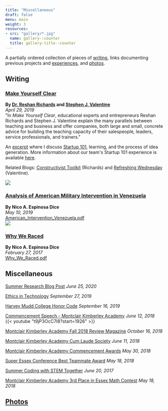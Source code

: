 ```yaml
---
title: "Miscellaneous"
draft: false
menu: main
weight: 3
resources:
- src: "gallery/*.jpg"
  name: gallery-:counter
  title: gallery-title-:counter
---
```

A partially ordered collection of pieces of [writing](#writing), links documenting previous projects and [experiences](#miscellaneous), and [photos](/photos).

<!-- Additionally, we are in the process of consolidating a family history of the Espinosa's from Ecuador. The family tree, stories, and other information will be linked from this page.
 -->
## Writing
<!-- ### [Medium: @nico.espinosadice](https://medium.com/@nico.espinosadice)
 -->
<!-- ### [Medium](https://medium.com/@nico.espinosadice)
Username: [@nico.espinosadice](https://medium.com/@nico.espinosadice) -->


### [Make Yourself Clear](https://www.makeyourselfclear.xyz/)
**By [Dr. Reshan Richards](https://www.linkedin.com/in/reshan-richards-50782b12/) and [Stephen J. Valentine](https://www.linkedin.com/in/stephen-valentine-563bab77/)**  
*April 29, 2019*  
"In *Make Yourself Clear*, educational experts and entrepreneurs Reshan Richards and Stephen J. Valentine explain the many parallels between teaching and business and offer companies, both large and small, concrete advice for building the teaching capacity of their salespeople, leaders, service professionals, and trainers."

An [excerpt](https://books.google.com/books?id=a6iODwAAQBAJ&pg=PA82&lpg=PA82&dq=make+yourself+clear+nico+espinosa+dice&source=bl&ots=6cX6hF4ONa&sig=ACfU3U3qcoEjfHpikMfLmxz399e63e6L_Q&hl=en&sa=X&ved=2ahUKEwjYr_7s76ToAhW_lnIEHfgZA58Q6AEwAHoECAoQAQ#v=onepage&q=make%20yourself%20clear%20nico%20espinosa%20dice&f=false) where I discuss [Startup 101](http://startup101.mka.org/), learning, and the process of idea generation. More information about our team's Startup 101 experience is available [here](http://startup101.mka.org/blog-40).  

Related Blogs: [Constructivist Toolkit](https://www.constructivisttoolkit.com/2019/explain-everything-2020-hope) (Richards) and [Refreshing Wednesday](https://refreshingwednesday.com) (Valentine).

[![](/img/makeyourselfclear.jpeg)](https://www.amazon.com/Make-Yourself-Clear-Understand-Everything/dp/111955859X)

### [Analysis of American Military Intervention in Venezuela](/img/American_Intervention_Venezuela.pdf)
**By Nico A. Espinosa Dice**  
*May 10, 2019*  
[American_Intervention_Venezuela.pdf](/img/American_Intervention_Venezuela.pdf)  
[![](/img/American_Intervention_Cover.jpeg)](/img/American_Intervention_Venezuela.pdf)

### [Why We Raced](/img/Why_We_Raced.pdf)
**By Nico A. Espinosa Dice**  
*February 27, 2017*  
[Why_We_Raced.pdf](/img/Why_We_Raced.pdf)  
<!-- [![](/img/Why_We_Raced_Cover.jpeg)](/img/Why_We_Raced.pdf) -->


## Miscellaneous
[Summer Research Blog Post](https://hmc-summer.blogspot.com/2020/06/amistad-abductive-theory.html)
*June 25, 2020*

[Ethics in Technology](https://tsl.news/hmc-career-fair-ethics/)
*September 27, 2019*

[Harvey Mudd College Honor Code](https://www.hmc.edu/ashmc/honor-code/)
*September 16, 2019*

[Commencement Speech - Montclair Kimberley Academy](t9jP3OcC7I8?start=1926)
*June 12, 2018*  
{{< youtube "t9jP3OcC7I8?start=1926" >}}

[Montclair Kimberley Academy Fall 2018 Review Magazine](https://issuu.com/montclairkimberley/docs/mka_fall2018_final/28)
*October 16, 2018*

[Montclair Kimberley Academy Cum Laude Society](https://www.mka.org/cf_news/view.cfm?newsid=2181)
*June 11, 2018*

[Montclair Kimberley Academy Commencement Awards](https://resources.finalsite.net/images/v1528734782/montclair/gpwkpuuy9gvirqbflfuh/AwardsReleaseSeniors2018.pdf)
*May 30, 2018*

[Super Essex Conference Best Teammate Award](https://www.einnews.com/amp/pr_news/447646119/33-student-athletes-presented-2018-best-teammate-award-at-yogi-berra-museum-learning-center)
*May 18, 2018*

[Summer Coding with STEM Together](http://www.montclairlibrary.org/news-events/summer-coding-with-nico-espinosa-dice/)
*June 20, 2017*

[Montclair Kimberley Academy 3rd Place in Essex Math Contest](https://www.facebook.com/MontclairKimberley/posts/mka-came-in-3rd-place-overall-at-the-essex-county-math-league-that-was-held-at-c/10153532473951128/)
*May 18, 2018*

## [Photos](/photos)
